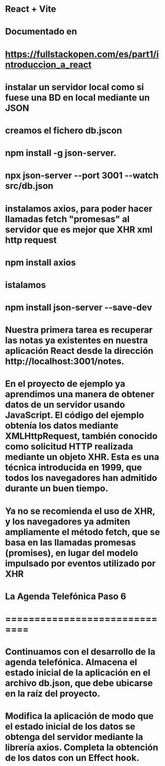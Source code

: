 # React + Vite
# Documentado en 
# https://fullstackopen.com/es/part1/introduccion_a_react
# instalar un servidor local como si fuese una BD en local mediante un JSON
# creamos el fichero db.jscon
# npm install -g json-server.
# npx json-server --port 3001 --watch src/db.json

# instalamos axios, para poder hacer llamadas fetch "promesas" al servidor que es mejor que XHR xml http request
# npm install axios

# istalamos 
# npm install json-server --save-dev
# Nuestra primera tarea es recuperar las notas ya existentes en nuestra aplicación React desde la dirección http://localhost:3001/notes.

# En el proyecto de ejemplo ya aprendimos una manera de obtener datos de un servidor usando JavaScript. El código del ejemplo obtenía los datos mediante XMLHttpRequest, también conocido como solicitud HTTP realizada mediante un objeto XHR. Esta es una técnica introducida en 1999, que todos los navegadores han admitido durante un buen tiempo.

# Ya no se recomienda el uso de XHR, y los navegadores ya admiten ampliamente el método fetch, que se basa en las llamadas promesas (promises), en lugar del modelo impulsado por eventos utilizado por XHR

# La Agenda Telefónica Paso 6
# ==============================
# Continuamos con el desarrollo de la agenda telefónica. Almacena el estado inicial de la aplicación en el archivo db.json, que debe ubicarse en la raíz del proyecto.
# Modifica la aplicación de modo que el estado inicial de los datos se obtenga del servidor mediante la librería axios. Completa la obtención de los datos con un Effect hook.






